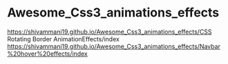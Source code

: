 # Awesome_Css3_animations_effects
https://shivammani19.github.io/Awesome_Css3_animations_effects/CSS Rotating Border AnimationEffects/index
https://shivammani19.github.io/Awesome_Css3_animations_effects/Navbar%20hover%20effects/index
